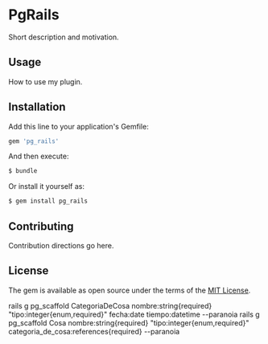 # PgRails
Short description and motivation.

## Usage
How to use my plugin.

## Installation
Add this line to your application's Gemfile:

```ruby
gem 'pg_rails'
```

And then execute:
```bash
$ bundle
```

Or install it yourself as:
```bash
$ gem install pg_rails
```

## Contributing
Contribution directions go here.

## License
The gem is available as open source under the terms of the [MIT License](https://opensource.org/licenses/MIT).


rails g pg_scaffold CategoriaDeCosa nombre:string{required} "tipo:integer{enum,required}" fecha:date tiempo:datetime --paranoia
rails g pg_scaffold Cosa nombre:string{required} "tipo:integer{enum,required}" categoria_de_cosa:references{required} --paranoia